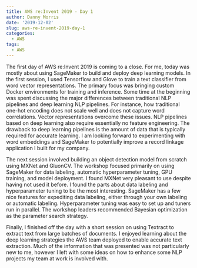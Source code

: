 ```yaml
---
title: AWS re:Invent 2019 - Day 1
author: Danny Morris
date: '2019-12-02'
slug: aws-re-invent-2019-day-1
categories:
  - AWS
tags:
  - AWS
---
```


The first day of AWS re:Invent 2019 is coming to a close. For me, today was mostly about using SageMaker to build and deploy deep learning models. In the first session, I used Tensorflow and Glove to train a text classifier from word vector representations. The primary focus was bringing custom Docker environments for training and inference. Some time at the beginning was spent discussing the major differences between traditional NLP pipelines and deep learning NLP pipelines. For instance, how traditional one-hot encoding does not scale well and does not capture word correlations. Vector representations overcome these issues. NLP pipelines based on deep learning also require essentially no feature engineering. The drawback to deep learning pipelines is the amount of data that is typically required for accurate learning. I am looking forward to experimenting with word embeddings and SageMaker to potentially improve a record linkage application I built for my company.

The next session involved building an object detection model from scratch using MXNet and GluonCV. The workshop focused primarily on using SageMaker for data labeling, automatic hyperparameter tuning, GPU training, and model deployment. I found MXNet very pleasant to use despite having not used it before. I found the parts about data labeling and hyperparameter tuning to be the most interesting. SageMaker has a few nice features for expediting data labeling, either through your own labeling or automatic labeling. Hyperparameter tuning was easy to set up and tuners run in parallel. The workshop leaders recommended Bayesian optimization as the parameter search strategy.

Finally, I finished off the day with a short session on using Textract to extract text from large batches of documents. I enjoyed learning about the deep learning strategies the AWS team deployed to enable accurate text extraction. Much of the information that was presented was not particularly new to me, however I left with some ideas on how to enhance some NLP projects my team at work is involved with.